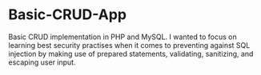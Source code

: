 # Basic-CRUD-App

Basic CRUD implementation in PHP and MySQL. I wanted to focus on learning best security practises when it comes to preventing against SQL injection by making use of prepared statements, validating, sanitizing, and escaping user input.
